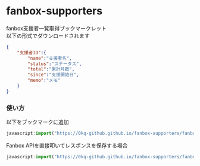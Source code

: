 # fanbox-supporters
fanbox支援者一覧取得ブックマークレット  
以下の形式でダウンロードされます  
```json
{
    "支援者ID":{
        "name":"支援者名",
        "status":"ステータス",
        "total":"累計月数",
        "since":"支援開始日",
        "memo":"メモ"
    }
}
```

### 使い方
以下をブックマークに追加  
```javascript
javascript:import("https://0kq-github.github.io/fanbox-supporters/fanbox-supporters.js").then(m=>{m.main()}).catch(e=>alert(`エラー (${e})`));
```

Fanbox APIを直接叩いてレスポンスを保存する場合  
```javascript
javascript:import("https://0kq-github.github.io/fanbox-supporters/fanbox-supporters-withapi.js").then(m=>{m.main()}).catch(e=>alert(`エラー (${e})`));
```
